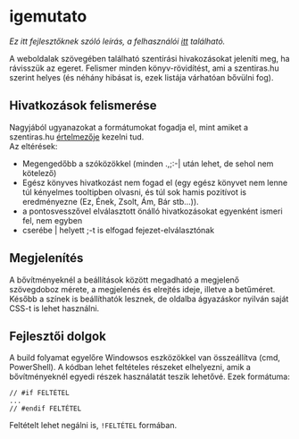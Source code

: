 igemutato
=========

*Ez itt fejlesztőknek szóló leírás, a felhasználói [itt](http://molnarm.github.io/igemutato/) található.* 

A weboldalak szövegében található szentírási hivakozásokat jeleníti meg, ha rávisszük az egeret. Felismer minden könyv-rövidítést, ami a szentiras.hu szerint helyes (és néhány hibásat is, ezek listája várhatóan bővülni fog).

Hivatkozások felismerése
------------------------

Nagyjából ugyanazokat a formátumokat fogadja el, mint amiket a szentiras.hu [értelmezője](https://github.com/borazslo/szentiras.hu/blob/mvc/app/lib/Reference/ReferenceParser.php) kezelni tud.  
Az eltérések:  
-   Megengedőbb a szóközökkel (minden .,;:-| után lehet, de sehol nem kötelező)  
-   Egész könyves hivatkozást nem fogad el (egy egész könyvet nem lenne túl kényelmes tooltipben olvasni,	és túl sok hamis pozitívot is eredményezne (Ez, Ének, Zsolt, Ám, Bár stb...)).  
-   a pontosvesszővel elválasztott önálló hivatkozásokat egyenként ismeri fel, nem egyben  
-   cserébe | helyett ;-t is elfogad fejezet-elválasztónak

Megjelenítés
------------

A bővítményeknél a beállítások között megadható a megjelenő szövegdoboz mérete, a megjelenés és elrejtés ideje, illetve a betűméret. Később a színek is beállíthatók lesznek, de oldalba ágyazáskor nyilván saját CSS-t is lehet használni.

Fejlesztői dolgok
-----------------

A build folyamat egyelőre Windowsos eszközökkel van összeállítva (cmd, PowerShell). A kódban lehet feltételes részeket elhelyezni, amik a bővítményeknél egyedi részek használatát teszik lehetővé. Ezek formátuma:  

    // #if FELTÉTEL  
    ...  
    // #endif FELTÉTEL  

Feltételt lehet negálni is, `!FELTÉTEL` formában.